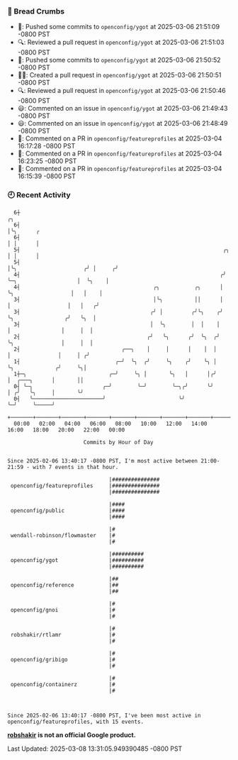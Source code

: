 ### 🍞 Bread Crumbs

 * 🚢: Pushed some commits to `openconfig/ygot` at 2025-03-06 21:51:09 -0800 PST
 * 🔍: Reviewed a pull request in  `openconfig/ygot` at 2025-03-06 21:51:03 -0800 PST
 * 🚢: Pushed some commits to `openconfig/ygot` at 2025-03-06 21:50:52 -0800 PST
 * ✍🏼: Created a pull request in `openconfig/ygot` at 2025-03-06 21:50:51 -0800 PST
 * 🔍: Reviewed a pull request in  `openconfig/ygot` at 2025-03-06 21:50:46 -0800 PST
 * 😃: Commented on an issue in `openconfig/ygot` at 2025-03-06 21:49:43 -0800 PST
 * 😃: Commented on an issue in `openconfig/ygot` at 2025-03-06 21:48:49 -0800 PST
 * 💬: Commented on a PR in  `openconfig/featureprofiles` at 2025-03-04 16:17:28 -0800 PST
 * 💬: Commented on a PR in  `openconfig/featureprofiles` at 2025-03-04 16:23:25 -0800 PST
 * 💬: Commented on a PR in  `openconfig/featureprofiles` at 2025-03-04 16:15:39 -0800 PST

### 🕘 Recent Activity
```
  6┼                                                                                         ╭╮
  6┤                                                                                         │╰╮      ╭
  6┤                                                                                         │ │      │
  5┤                                                                ╭╮                       │ │      │
  5┤                                                                │╰╮                     ╭╯ │     ╭╯
  4┤                                                               ╭╯ ╰─╮                   │  ╰╮    │
  4┤                                          ╭╮           ╭╮      │    ╰╮                  │   │    │
  3┤                                          │╰╮          ││      │     │                  │   │   ╭╯
  3┤                                         ╭╯ │         ╭╯╰╮    ╭╯     ╰╮                ╭╯   ╰╮  │
  3┤                                         │  ╰╮        │  │    │       │                │     │  │
  2┤                                        ╭╯   ╰╮      ╭╯  ╰╮  ╭╯       ╰╮               │     │  │
  2┤                                ╭──╮    │     │      │    │  │         │               │     │ ╭╯
  1┤                              ╭─╯  ╰╮  ╭╯     ╰╮    ╭╯    ╰╮ │         ╰╮             ╭╯     ╰╮│
  1┼─╮                          ╭─╯     ╰╮ │       ╰╮   │      │╭╯          │  ╭───╮      │       ││
  0┤ ╰─╮                      ╭─╯        ╰─╯        ╰─╮╭╯      ╰╯           │ ╭╯   ╰╮     │       ╰╯
  0┤   ╰──────────────────────╯                       ╰╯                    ╰─╯     ╰─────╯
    +───────+───────+───────+───────+───────+───────+───────+───────+───────+───────+───────+───────+────
  00:00   02:00   04:00   06:00   08:00   10:00   12:00   14:00   16:00   18:00   20:00   22:00   00:00   

						Commits by Hour of Day


Since 2025-02-06 13:40:17 -0800 PST, I'm most active between 21:00-21:59 - with 7 events in that hour.

```



```
                                |###############
 openconfig/featureprofiles     |###############
                                |###############

                                |####
 openconfig/public              |####
                                |####

                                |#
 wendall-robinson/flowmaster    |#
                                |#

                                |##########
 openconfig/ygot                |##########
                                |##########

                                |##
 openconfig/reference           |##
                                |##

                                |#
 openconfig/gnoi                |#
                                |#

                                |#
 robshakir/rtlamr               |#
                                |#

                                |#
 openconfig/gribigo             |#
                                |#

                                |#
 openconfig/containerz          |#
                                |#



Since 2025-02-06 13:40:17 -0800 PST, I've been most active in openconfig/featureprofiles, with 15 events.

```
**[robshakir](mailto:robjs@google.com) is not an official Google product.**  


Last Updated: 2025-03-08 13:31:05.949390485 -0800 PST
